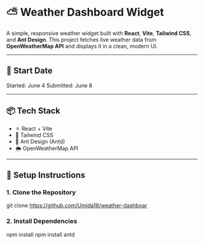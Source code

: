 # ⛅ Weather Dashboard Widget

A simple, responsive weather widget built with **React**, **Vite**, **Tailwind CSS**, and **Ant Design**. This project fetches live weather data from **OpenWeatherMap API** and displays it in a clean, modern UI.

---

## 📅 Start Date

Started: June 4 
Submitted: June 8

---

## 📦 Tech Stack

- ⚛️ React + Vite
- 💨 Tailwind CSS
- 🎨 Ant Design (Antd)
- 🌦️ OpenWeatherMap API

---

## 🚀 Setup Instructions

### 1. Clone the Repository

git clone https://github.com/Umida18/weather-dashboar

### 2. Install Dependencies

npm install
npm install antd

